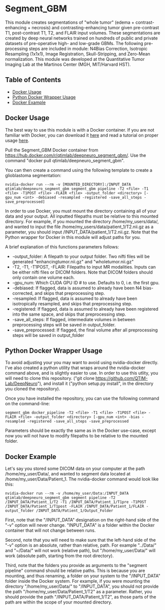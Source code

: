 # Segment_GBM

This module creates segmentations of "whole tumor" (edema + contrast-enhancing + necrosis) and contrasting-enhancing tumor given pre-contrast T1, post-contrast T1, T2, and FLAIR input volumes. These segmentations are created by deep neural networks trained on hundreds of public and private datasets of pre-operative high- and low-grade GBMs. The following pre-processing steps are included in module: N4Bias Correction, Isotropic Resampling (1x1x1), Image Registration, Skull-Stripping, and Zero-Mean normalization. This module was developed at the Quantitative Tumor Imaging Lab at the Martinos Center (MGH, MIT/Harvard HST).

## Table of Contents
- [Docker Usage](#docker-usage)
- [Python Docker Wrapper Usage](#python-docker-wrapper-usage)
- [Docker Example](#docker-example)

## Docker Usage

The best way to use this module is with a Docker container. If you are not familiar with Docker, you can download it [here](https://docs.docker.com/engine/installation/) and read a tutorial on proper usage [here](https://docker-curriculum.com/).

Pull the Segment_GBM Docker container from https://hub.docker.com/r/qtimlab/deepneuro_segment_gbm/. Use the command "docker pull qtimlab/deepneuro_segment_gbm".

You can then create a command using the following template to create a glioblastoma segmentation:

```
nvidia-docker run --rm -v [MOUNTED_DIRECTORY]:/INPUT_DATA qtimlab/deepneuro_segment_gbm segment_gbm pipeline -T2 <file> -T1 <file> -T1POST <file> -FLAIR <file> -output_folder <directory> [-gpu_num <int> -debiased -resampled -registered -save_all_steps -save_preprocessed]
```

In order to use Docker, you must mount the directory containing all of your data and your output. All inputted filepaths must be relative to this mounted directory. For example, if you mounted the directory /home/my_users/data/, and wanted to input the file /home/my_users/data/patient_1/T2.nii.gz as a parameter, you should input /INPUT_DATA/patient_1/T2.nii.gz. Note that the Python wrapper for Docker in this module will adjust paths for you.

A brief explanation of this functions parameters follows:

* -output_folder: A filepath to your output folder. Two nifti files will be generated "enhancingtumor.nii.gz" and "wholetumor.nii.gz"
* -T2, -T1, -T1POST, -FLAIR: Filepaths to input MR modalities. Inputs can be either nifti files or DICOM folders. Note that DICOM folders should only contain one volume each.
* -gpu_num: Which CUDA GPU ID # to use. Defaults to 0, i.e. the first gpu.
* -debiased: If flagged, data is assumed to already have been N4 bias-corrected, and skips that preprocessing step.
* -resampled: If flagged, data is assumed to already have been isotropically resampled, and skips that preprocessing step.
* -registered: If flagged, data is assumed to already have been registered into the same space, and skips that preprocessing step.
* -save_all_steps: If flagged, intermediate volumes in between preprocessing steps will be saved in output_folder.
* -save_preprocessed: If flagged, the final volume after all preprocessing steps will be saved in output_folder

## Python Docker Wrapper Usage

To avoid adjusting your  you may want to avoid using nvidia-docker directly. I've also created a python utility that wraps around the nvidia-docker command above, and is slightly easier to use. In order to use this utlity, you will need to clone this repository. ("git clone https://github.com/QTIM-Lab/DeepNeuro"), and install it ("python setup.py install", in the directory you cloned the repository).

Once you have installed the repository, you can use the following command on the command-line:

```
segment_gbm docker_pipeline -T2 <file> -T1 <file> -T1POST <file> -FLAIR <file> -output_folder <directory> [-gpu_num <int> -bias -resampled -registered -save_all_steps -save_preprocessed
```

Parameters should be exactly the same as in the Docker use-case, except now you will not have to modify filepaths to be relative to the mounted folder.

## Docker Example

Let's say you stored some DICOM data on your computer at the path /home/my_user/Data/, and wanted to segment data located at /home/my_user/Data/Patient_1. The nvidia-docker command would look like this:

```
nvidia-docker run --rm -v /home/my_user/Data:/INPUT_DATA qtimlab/deepneuro_segment_gbm segment pipeline -T2 /INPUT_DATA/Patient_1/T2 -T1 /INPUT_DATA/Patient_1/T1pre -T1POST /INPUT_DATA/Patient_1/T1post -FLAIR /INPUT_DATA/Patient_1/FLAIR -output_folder /INPUT_DATA/Patient_1/Output_Folder
```

First, note that the "/INPUT_DATA" designation on the right-hand side of the "-v" option will never change. "INPUT_DATA" is a folder within the Docker container that will not change between runs.

Second, note that you will need to make sure that the left-hand side of the "-v" option is an absolute, rather than relative, path. For example "../Data/" and "~/Data/" will not work (relative path), but "/home/my_user/Data/" will work (absolute path, starting from the root directory).

Third, note that the folders you provide as arguments to the "segment pipeline" command should be relative paths. This is because you are mounting, and thus renaming, a folder on your system to the "/INPUT_DATA" folder inside the Docker system. For example, if you were mounting the directory "/home/my_user/Data/" to "/INPUT_DATA", you should not provide the path "/home/my_user/Data/Patient_1/T2" as a parameter. Rather, you should provide the path "/INPUT_DATA/Patient_1/T2", as those parts of the path are within the scope of your mounted directory.
